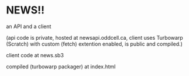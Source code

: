 # NEWS!!
an API and a client 

(api code is private, hosted at newsapi.oddcell.ca, 
client uses Turbowarp (Scratch) with custom (fetch) extention enabled, 
is public and compiled.)

client code at news.sb3

compiled (turbowarp packager) at index.html
